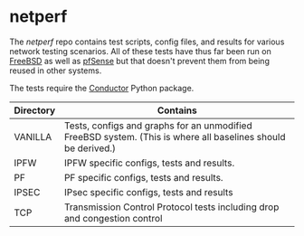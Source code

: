 # netperf #

The *netperf* repo contains test scripts, config files, and results
for various network testing scenarios.  All of these tests have thus
far been run on [FreeBSD](http://www.freebsd.org) as well as
[pfSense](http://www.pfsense.org) but that doesn't prevent them from
being reused in other systems.

The tests require the [Conductor](https://github.com/gvnn3/conductor)
Python package.

Directory | Contains
----------|----------
VANILLA | Tests, configs and graphs for an unmodified FreeBSD system. (This is where all baselines should be derived.)
IPFW|IPFW specific configs, tests and results.
PF| PF specific configs, tests and results.
IPSEC|IPsec specific configs, tests and results
TCP|Transmission Control Protocol tests including drop and congestion control
